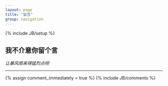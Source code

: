 ```yaml
---
layout: page
title: "留言"
group: navigation
---
```

{% include JB/setup %}

## 我不介意你留个言

*让暴风雨来得猛烈点吧*

---

{% assign comment_immediately = true %}
{% include JB/comments %}

